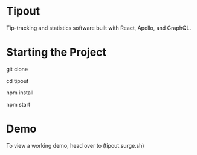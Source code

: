 # Tipout
Tip-tracking and statistics software built with React, Apollo, and GraphQL.

# Starting the Project

git clone

cd tipout

npm install

npm start

# Demo

To view a working demo, head over to (tipout.surge.sh)
